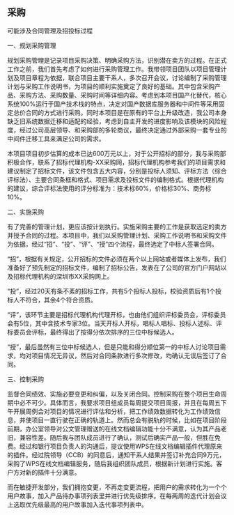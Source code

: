 ## 采购

可能涉及合同管理及招投标过程

一、规划采购管理

规划采购管理是记录项目采购决策、明确采购方法，识别潜在卖方的过程。在正式工作之前，我们首先考虑了如何进行采购管理工作。我带领项目团队以项目管理计划及项目章程为依据，联合项目主要干系人，多次召开会议，讨论编制了采购管理计划与采购工作说明书，为项目的顺利实施奠定了良好的基础。其中包含采购产品、采购方法、采购数量、采购时间等详细内容。考虑到本项目国产化替代，核心系统100%运行于国产技术栈的特点，决定对国产数据库服务器和中间件等采用固定总价合同的方式进行采购。同时本项目是在原有的平台上升级改造，我公司本身缺乏旧系统数据迁移和适配的经验，考虑到自主开发的进度影响及该模块的风险程度，经过公司高层领导、和采购部的多轮商议，最终决定通过外部采购一套专业的中间件迁移工具来满足公司的需求。

本项目项目初步估算的成本已达600万元以上，对于公开招标的部分，我与采购部积极合作，联系了招标代理机构-XX采购网，招标代理机构参考我们的项目需求和建议制定了招标文件，该文件包含五大内容，分别是投标人须知、评标方法（综合评标法）、主要合同条框和格式、项目需求及投标文件的编制格式。根据代理机构的建议，综合评标法使用的评分标准为：技术标60%，价格标30%、商务标10%。

二、实施采购

有了完善的管理计划，更应该按计划执行。实施采购主要的工作是获取选定的卖方并授予合同的过程。本项目中，我们以采购管理计划、采购工作说明书和采购文件为依据，经过“招”、“投”、“评”、“授”四个流程，最终选定了中标人签署合同。

“招”，根据有关规定，公开招标的文件必须在两个以上网站或者媒体上发布，我们准备好了预先制定的招标文件，编制了招标公告，发表在了公司的官方门户网站以及招标代理机构的深圳市XX采购网上。

“投”，经过20天有条不紊的招标工作，共有5个投标人投标，校验资质后有1个投标人不符合，其余4个符合资质。

“评”，该环节主要是招标代理机构代理开标，也由他们组织评标委员会，评标委员会有5位，其中含技术专家3位。当天开标人开标，唱标人唱标、投标人述标、评标委员会评标，最终得出了按得分依次排序的三位中标候选人。

“授”，最后虽然有三位中标候选人，但是只能和得分顺位第一的中标人讨论项目需求，均对项目情况无异议，然后对合同条款进行多次修改，均确认无误后签订了合同。

三、控制采购

监督合同绩效、实施必要变更和纠偏，以及关闭合同。控制采购在整个项目生命周期中必不可少。具体而言，我要求项目组成员每周提交项目周报，并且在每周五下午开展周例会对项目的情况进行评估和分析，把工作绩效数据转化为工作绩效信息，并使项目一直行驶在正确的轨道上。然而总会有脱轨的时候，比如在项目阶段前期，办公室领导对公文管理赠送的在线文档编辑功能十分不满意，认为其产品老旧，兼容性差。随后我与团队成员进行了确认，测试后确实产品一般，但胜在免费。经过和银行项目负责人的沟通后，提议使用WPS在线文档编辑插件代理原来的插件。经过院领导（CCB）的同意后，通知干系人结果并签订补充合同9万元，采购了WPS在线文档编辑服务，随后我组织团队成员，根据新计划进行实施。客户方对新的插件十分满意。

而在敏捷开发部分，我们拥抱变更，不再走变更流程，把用户的需求转化为一个个用户故事，加入产品待办事项列表里并进行优先级排序。在每两周的迭代计划会议上选取优先级最高的用户故事加入迭代事项列表中。